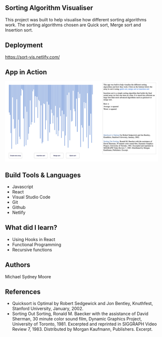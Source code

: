 ## Sorting Algorithm Visualiser

This project was built to help visualise how different sorting
algorithms work. The sorting algorithms chosen are Quick
sort, Merge sort and Insertion sort.

## Deployment

https://sort-vis.netlify.com/

## App in Action

![](src/IMG/sorting-visualiser.png)

## Build Tools & Languages

- Javascript
- React
- Visual Studio Code
- Git
- Github
- Netlify

## What did I learn?

- Using Hooks in React
- Functional Programming
- Recursive functions

## Authors

Michael Sydney Moore

## References

- Quicksort is Optimal by Robert Sedgewick and Jon Bentley, Knuthfest, Stanford University, January, 2002.
- Sorting Out Sorting, Ronald M. Baecker with the assistance of David Sherman, 30 minute color sound film, Dynamic Graphics Project, University of Toronto, 1981. Excerpted and reprinted in SIGGRAPH Video Review 7, 1983. Distributed by Morgan Kaufmann, Publishers. Excerpt.
